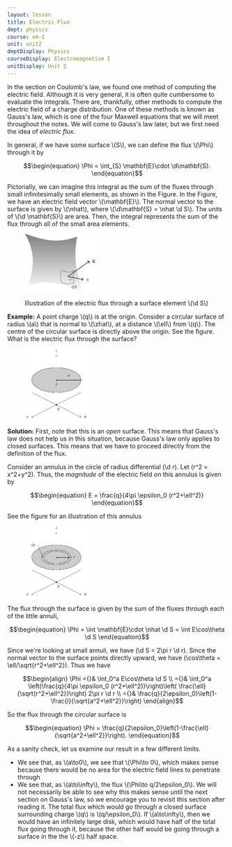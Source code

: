 ```yaml
---
layout: lesson
title: Electric Flux 
dept: physics
course: em-I
unit: unit2
deptDisplay: Physics
courseDisplay: Electromagnetism I
unitDisplay: Unit 2
---
```

In the section on Coulomb's law, we found one method of computing the electric field. Although it is very general, it is often quite cumbersome to evaluate the integrals. There are, thankfully, other methods to compute the electric field of a charge distribution. One of these methods is known as Gauss's law, which is one of the four Maxwell equations that we will meet throughout the notes. We will come to Gauss's law later, but we first need the idea of <i>electric flux</i>. 

In general, if we have some surface \\(S\\), we can define the flux \\(\Phi\\) through it by

$$\begin{equation}
\Phi = \int_{S} \mathbf{E}\cdot \d\mathbf{S}.
\end{equation}$$

Pictorially, we can imagine this integral as the sum of the fluxes through small infinitesimally small elements, as shown in the Figure. In the Figure, we have an electric field vector \\(\mathbf{E}\\). The normal vector to the surface is given by \\(\nhat\\), where \\(\d\mathbf{S} = \nhat \d S\\). The units of \\(\d \mathbf{S}\\) are area. Then, the integral represents the sum of the flux through all of the small area elements.

<figure class="center">
<p><img src="figures/flux_definition.pdf" alt="Function" class="center" style="width:165.866px;height:134.646px;"> </p><figcaption class="center">Illustration of the electric flux through a surface element \(\d S\)</figcaption> 
</figure>

<div class="example">
<b>Example:</b>
A point charge \(q\) is at the origin. Consider a circular surface of radius \(a\) that is normal to \(\zhat\), at a distance \(\ell\) from \(q\). The centre of the circular surface is directly above the origin. See the figure. What is the electric flux through the surface?

<figure class="center"><p><img src="figures/circular_surface_flux.pdf" alt="Function" class="center" style="width:145.42px;height:163.594px;"> </p></figure>


<b>Solution:</b> First, note that this is an <i>open</i> surface. This means that Gauss's law does not help us in this situation, because Gauss's law only applies to closed surfaces. This means that we have to proceed directly from the definition of the flux. 

Consider an annulus in the circle of radius differential \(\d r\). Let \(r^2 = x^2+y^2\). Thus, the <i>magnitude</i> of the electric field on this annulus is given by

$$\begin{equation}
E = \frac{q}{4\pi \epsilon_0 (r^2+\ell^2)}
\end{equation}$$


See the figure for an illustration of this annulus

<figure class="center"><p><img src="figures/circular_surface_flux_soln.pdf" alt="Function" class="center" style="width:145.42px;height:163.594px;"> </p></figure>

The flux through the surface is given by the sum of the fluxes through each of the little annuli,

$$\begin{equation}
\Phi = \int \mathbf{E}\cdot \nhat \d S = \int E\cos\theta \d S
\end{equation}$$

Since we're looking at small annuli, we have \(\d S = 2\pi r \d r\). Since the normal vector to the surface points directly upward, we have \(\cos\theta = \ell/\sqrt{r^2+\ell^2}\). Thus we have 

$$\begin{align}
\Phi ={}& \int_0^a E\cos\theta \d S \\
={}& \int_0^a \left(\frac{q}{4\pi \epsilon_0 (r^2+\ell^2)}\right)\left( \frac{\ell}{\sqrt{r^2+\ell^2}}\right) 2\pi r \d r \\
={}& \frac{q}{2\epsilon_0}\left(1-\frac{l}{\sqrt{a^2+\ell^2}}\right)
\end{align}$$

So the flux through the circular surface is 

$$\begin{equation}
\Phi =  \frac{q}{2\epsilon_0}\left(1-\frac{\ell}{\sqrt{a^2+\ell^2}}\right).
\end{equation}$$

As a sanity check, let us examine our result in a few different limits.

<ul>
<li> We see that, as \(a\to0\), we see that \(\Phi\to 0\), which makes sense because there would be no area for the electric field lines to penetrate through
</li>
<li> We see that, as \(a\to\infty\), the flux \(\Phi\to q/2\epsilon_0\). We will not necessarily be able to see why this makes sense until the next section on Gauss's law, so we encourage you to revisit this section after reading it. The total flux which would go through a closed surface surrounding charge \(q\) is \(q/\epsilon_0\). If \(a\to\infty\), then we would have an infinitely large disk, which would have half of the total flux going through it, because the other half would be going through a surface in the the \(-z\) half space.
</li></ul>


</div>

